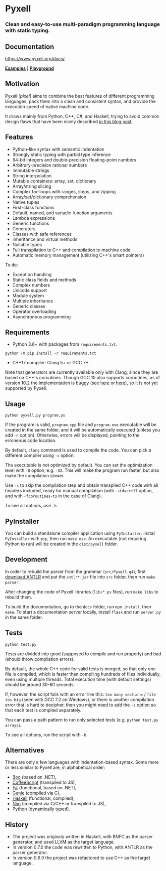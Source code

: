 Pyxell
======

### Clean and easy-to-use multi-paradigm programming language with static typing. ###


Documentation
-------------

https://www.pyxell.org/docs/

**[Examples](https://www.pyxell.org/docs/manual.html#examples)** | **[Playground](https://www.pyxell.org/docs/playground.html)**


Motivation
----------

Pyxell [_pixel_] aims to combine the best features of different programming languages,
pack them into a clean and consistent syntax,
and provide the execution speed of native machine code.

It draws mainly from Python, C++, C#, and Haskell,
trying to avoid common design flaws that have been nicely described
[in this blog post](https://eev.ee/blog/2016/12/01/lets-stop-copying-c/).


Features
--------

* Python-like syntax with semantic indentation
* Strongly static typing with partial type inference
* 64-bit integers and double-precision floating-point numbers
* Arbitrary-precision rational numbers
* Immutable strings
* String interpolation
* Mutable containers: array, set, dictionary
* Array/string slicing
* Complex for-loops with ranges, steps, and zipping
* Array/set/dictionary comprehension
* Native tuples
* First-class functions
* Default, named, and variadic function arguments
* Lambda expressions
* Generic functions
* Generators
* Classes with safe references
* Inheritance and virtual methods
* Nullable types
* Full transpilation to C++ and compilation to machine code
* Automatic memory management (utilizing C++'s smart pointers)

To do:

* Exception handling
* Static class fields and methods
* Complex numbers
* Unicode support
* Module system
* Multiple inheritance
* Generic classes
* Operator overloading
* Asynchronous programming


Requirements
------------

* Python 3.6+ with packages from `requirements.txt`.

```
python -m pip install -r requirements.txt
```

* C++17 compiler: Clang 5+ or GCC 7+.

Note that generators are currently available only with Clang, since they are based on C++'s coroutines.
Though GCC 10 also supports coroutines, as of version 10.2 the implementation is buggy
(see [here](https://gcc.gnu.org/bugzilla/show_bug.cgi?id=95591) or [here](https://gcc.gnu.org/bugzilla/show_bug.cgi?id=95823)),
so it is not yet supported by Pyxell.


Usage
-----

```
python pyxell.py program.px
```

If the program is valid, `program.cpp` file and `program.exe` executable will be created in the same folder,
and it will be automatically executed (unless you add `-n` option).
Otherwise, errors will be displayed, pointing to the erroneous code location.

By default, `clang` command is used to compile the code.
You can pick a different compiler using `-c` option.

The executable is not optimized by default.
You can set the optimization level with `-O` option, e.g. `-O2`.
This will make the program run faster, but also make the compilation slower.

Use `-s` to skip the compilation step and obtain transpiled C++ code with all headers included,
ready for manual compilation (with `-std=c++17` option, and with `-fcoroutines-ts` in the case of Clang).

To see all options, use `-h`.


PyInstaller
-----------

You can build a standalone compiler application using `PyInstaller`.
Install `PyInstaller` with `pip`, then run `make exe`.
An executable (not requiring Python to run) will be created in the `dist/pyxell` folder.


Development
-----------

In order to rebuild the parser from the grammar (`src/Pyxell.g4`),
first [download ANTLR](https://www.antlr.org/download/antlr-4.9.1-complete.jar)
and put the `antlr*.jar` file into `src` folder,
then run `make parser`.

After changing the code of Pyxell libraries (`lib/*.px` files),
run `make libs` to rebuild them.

To build the documentation, go to the `docs` folder, run `npm install`, then `make`.
To start a documentation server locally, install `flask` and run `server.py` in the same folder.


Tests
-----

```
python test.py
```

Tests are divided into good (supposed to compile and run properly) and bad (should throw compilation errors).

By default, the whole C++ code for valid tests is merged, so that only one file is compiled,
which is faster than compiling hundreds of files individually, even using multiple threads.
Total execution time (with default settings) should be around 30-60 seconds.

If, however, the script fails with an error like this: `too many sections` / `file too big`
(seen with GCC 7.2 on Windows), or there is another compilation error that is hard to decipher,
then you might need to add the `-s` option so that each test is compiled separately.

You can pass a path pattern to run only selected tests (e.g. `python test.py arrays`).

To see all options, run the script with `-h`.


Alternatives
------------

There are only a few languages with indentation-based syntax.
Some more or less similar to Pyxell are, in alphabetical order:
* [Boo](https://boo-language.github.io/) (based on .NET),
* [CoffeeScript](https://coffeescript.org/) (transpiled to JS),
* [F#](https://fsharp.org/) (functional, based on .NET),
* [Genie](https://wiki.gnome.org/Projects/Genie) (compiled via C),
* [Haskell](https://www.haskell.org/) (functional, compiled),
* [Nim](https://nim-lang.org/) (compiled via C/C++ or transpiled to JS),
* [Python](https://www.python.org/) (dynamically typed).


History
-------

* The project was originaly written in Haskell, with BNFC as the parser generator, and used LLVM as the target language.
* In version 0.7.0 the code was rewritten to Python, with ANTLR as the parser generator.
* In version 0.9.0 the project was refactored to use C++ as the target language.
